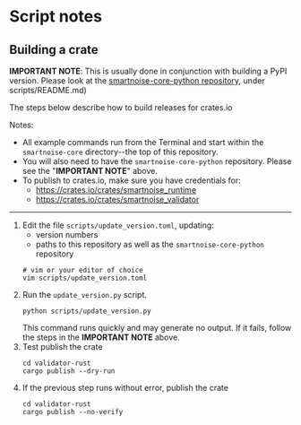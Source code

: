 # Script notes

## Building a crate

**IMPORTANT NOTE**: This is usually done in conjunction with building a PyPI version. Please look at the [smartnoise-core-python repository](https://github.com/opendifferentialprivacy/smartnoise-core-python), under scripts/README.md)

The steps below describe how to build releases for crates.io


Notes:
  - All example commands run from the Terminal and start within the `smartnoise-core` directory--the top of this repository.
  - You will also need to have the `smartnoise-core-python` repository. Please see the "**IMPORTANT NOTE**" above.
  - To publish to crates.io, make sure you have credentials for:
      - https://crates.io/crates/smartnoise_runtime
      - https://crates.io/crates/smartnoise_validator

---

1. Edit the file `scripts/update_version.toml`, updating:
    - version numbers
    - paths to this repository as well as the `smartnoise-core-python` repository
    ```
    # vim or your editor of choice
    vim scripts/update_version.toml
    ```
1. Run the `update_version.py` script.
    ```
    python scripts/update_version.py
    ```
    This command runs quickly and may generate no output. If it fails, follow the steps in the **IMPORTANT NOTE** above.
1. Test publish the crate
    ```
    cd validator-rust
    cargo publish --dry-run
    ```
1. If the previous step runs without error, publish the crate
    ```
    cd validator-rust
    cargo publish --no-verify
    ```
